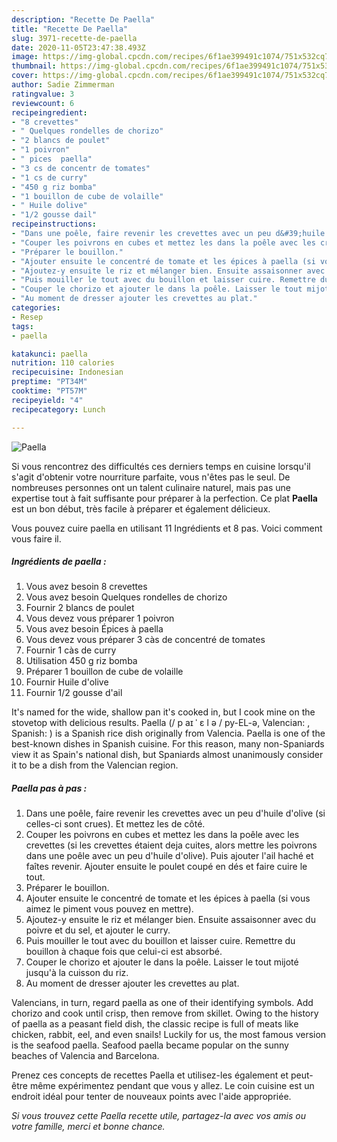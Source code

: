 ```yaml
---
description: "Recette De Paella"
title: "Recette De Paella"
slug: 3971-recette-de-paella
date: 2020-11-05T23:47:38.493Z
image: https://img-global.cpcdn.com/recipes/6f1ae399491c1074/751x532cq70/paella-photo-principale-de-la-recette.jpg
thumbnail: https://img-global.cpcdn.com/recipes/6f1ae399491c1074/751x532cq70/paella-photo-principale-de-la-recette.jpg
cover: https://img-global.cpcdn.com/recipes/6f1ae399491c1074/751x532cq70/paella-photo-principale-de-la-recette.jpg
author: Sadie Zimmerman
ratingvalue: 3
reviewcount: 6
recipeingredient:
- "8 crevettes"
- " Quelques rondelles de chorizo"
- "2 blancs de poulet"
- "1 poivron"
- " pices  paella"
- "3 cs de concentr de tomates"
- "1 cs de curry"
- "450 g riz bomba"
- "1 bouillon de cube de volaille"
- " Huile dolive"
- "1/2 gousse dail"
recipeinstructions:
- "Dans une poêle, faire revenir les crevettes avec un peu d&#39;huile d&#39;olive (si celles-ci sont crues). Et mettez les de côté."
- "Couper les poivrons en cubes et mettez les dans la poêle avec les crevettes (si les crevettes étaient deja cuites, alors mettre les poivrons dans une poêle avec un peu d&#39;huile d&#39;olive). Puis ajouter l&#39;ail haché et faîtes revenir. Ajouter ensuite le poulet coupé en dés et faire cuire le tout."
- "Préparer le bouillon."
- "Ajouter ensuite le concentré de tomate et les épices à paella (si vous aimez le piment vous pouvez en mettre)."
- "Ajoutez-y ensuite le riz et mélanger bien. Ensuite assaisonner avec du poivre et du sel, et ajouter le curry."
- "Puis mouiller le tout avec du bouillon et laisser cuire. Remettre du bouillon à chaque fois que celui-ci est absorbé."
- "Couper le chorizo et ajouter le dans la poêle. Laisser le tout mijoté jusqu&#39;à la cuisson du riz."
- "Au moment de dresser ajouter les crevettes au plat."
categories:
- Resep
tags:
- paella

katakunci: paella 
nutrition: 110 calories
recipecuisine: Indonesian
preptime: "PT34M"
cooktime: "PT57M"
recipeyield: "4"
recipecategory: Lunch

---
```



![Paella](https://img-global.cpcdn.com/recipes/6f1ae399491c1074/751x532cq70/paella-photo-principale-de-la-recette.jpg)

Si vous rencontrez des difficultés ces derniers temps en cuisine lorsqu'il s'agit d'obtenir votre nourriture parfaite, vous n'êtes pas le seul. De nombreuses personnes ont un talent culinaire naturel, mais pas une expertise tout à fait suffisante pour préparer à la perfection. Ce plat <strong> Paella </strong> est un bon début, très facile à préparer et également délicieux.

<!--inarticleads1-->

Vous pouvez cuire paella en utilisant 11 Ingrédients et 8 pas. Voici comment vous faire il.

##### Ingrédients de paella :

1. Vous avez besoin 8 crevettes
1. Vous avez besoin  Quelques rondelles de chorizo
1. Fournir 2 blancs de poulet
1. Vous devez vous préparer 1 poivron
1. Vous avez besoin  Épices à paella
1. Vous devez vous préparer 3 càs de concentré de tomates
1. Fournir 1 càs de curry
1. Utilisation 450 g riz bomba
1. Préparer 1 bouillon de cube de volaille
1. Fournir  Huile d&#39;olive
1. Fournir 1/2 gousse d&#39;ail


It&#39;s named for the wide, shallow pan it&#39;s cooked in, but I cook mine on the stovetop with delicious results. Paella (/ p aɪ ˈ ɛ l ə / py-EL-ə, Valencian: , Spanish: ) is a Spanish rice dish originally from Valencia. Paella is one of the best-known dishes in Spanish cuisine. For this reason, many non-Spaniards view it as Spain&#39;s national dish, but Spaniards almost unanimously consider it to be a dish from the Valencian region. 

<!--inarticleads2-->

##### Paella pas à pas :

1. Dans une poêle, faire revenir les crevettes avec un peu d&#39;huile d&#39;olive (si celles-ci sont crues). Et mettez les de côté.
1. Couper les poivrons en cubes et mettez les dans la poêle avec les crevettes (si les crevettes étaient deja cuites, alors mettre les poivrons dans une poêle avec un peu d&#39;huile d&#39;olive). Puis ajouter l&#39;ail haché et faîtes revenir. Ajouter ensuite le poulet coupé en dés et faire cuire le tout.
1. Préparer le bouillon.
1. Ajouter ensuite le concentré de tomate et les épices à paella (si vous aimez le piment vous pouvez en mettre).
1. Ajoutez-y ensuite le riz et mélanger bien. Ensuite assaisonner avec du poivre et du sel, et ajouter le curry.
1. Puis mouiller le tout avec du bouillon et laisser cuire. Remettre du bouillon à chaque fois que celui-ci est absorbé.
1. Couper le chorizo et ajouter le dans la poêle. Laisser le tout mijoté jusqu&#39;à la cuisson du riz.
1. Au moment de dresser ajouter les crevettes au plat.


Valencians, in turn, regard paella as one of their identifying symbols. Add chorizo and cook until crisp, then remove from skillet. Owing to the history of paella as a peasant field dish, the classic recipe is full of meats like chicken, rabbit, eel, and even snails! Luckily for us, the most famous version is the seafood paella. Seafood paella became popular on the sunny beaches of Valencia and Barcelona. 

<!--inarticleads1-->

<p>
Prenez ces concepts de recettes Paella et utilisez-les également et peut-être même expérimentez pendant que vous y allez. Le coin cuisine est un endroit idéal pour tenter de nouveaux points avec l'aide appropriée.
</p>

<p>
<i>Si vous trouvez cette Paella recette utile, partagez-la avec vos amis ou votre famille, merci et bonne chance.</i>
</p>
